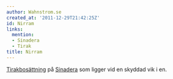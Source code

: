```yaml
---
author: Wahnstrom.se
created_at: '2011-12-29T21:42:25Z'
id: Nirram
links:
  mention:
  - Sinadera
  - Tirak
title: Nirram
---
```


[Tirakbosättning] på [Sinadera] som ligger vid en skyddad vik i en.

  [Tirakbosättning]: Tirak
  [Sinadera]: Sinadera